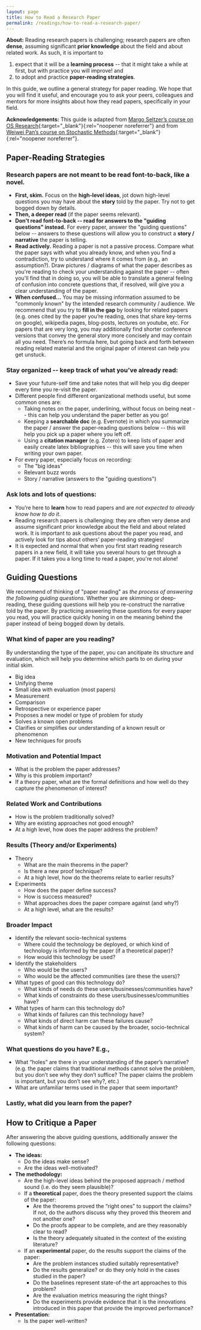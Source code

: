 ```yaml
---
layout: page
title: How to Read a Research Paper
permalink: /readings/how-to-read-a-research-paper/
---
```


**About:** 
Reading research papers is challenging; research papers are often **dense**, assuming significant **prior knowledge** about the field and about related work. 
As such, it is important to
1. expect that it will be a **learning process** -- that it might take a while at first, but with practice you will improve! and
2. to adopt and practice **paper-reading strategies**.

In this guide, we outline a general strategy for paper reading. 
We hope that you will find it useful, and encourage you to ask your peers, colleagues and mentors for more insights about how they read papers, specifically in your field.

**Acknowledgements:** This guide is adapted from [Margo Seltzer’s course on OS Research](https://www.seltzer.com/margo/teaching/CS508.21/intro.html){:target="_blank"}{:rel="noopener noreferrer"} and from  [Weiwei Pan’s course on Stochastic Methods](https://docs.google.com/document/d/1MPEOSairUkktoZmX1N8zcIaENjyirt-JgRfSD-HBymk/edit){:target="_blank"}{:rel="noopener noreferrer"}.


## Paper-Reading Strategies

### Research papers are **not** meant to be read font-to-back, like a novel. 
* **First, skim.** Focus on the **high-level ideas**, jot down high-level questions you may have about the **story** told by the paper. Try not to get bogged down by details. 
* **Then, a deeper read** (if the paper seems relevant). 
* **Don't read font-to-back -- read for answers to the "guiding questions" instead.** For every paper, answer the "guiding questions" below -- answers to these questions will allow you to construct a **story / narrative** the paper is telling.
* **Read actively.** Reading a paper is not a passive process. Compare what the paper says with what you already know, and when you find a contradiction, try to understand where it comes from (e.g., an assumption?). Draw pictures / diagrams of what the paper describes as you're reading to check your understanding against the paper -- often you'll find that in doing so, you will be able to translate a general feeling of confusion into concrete questions that, if resolved, will give you a clear understanding of the paper. 
* **When confused...** You may be missing information assumed to be "commonly known" by the intended research community / audience. We recommend that you try to **fill in the gap** by looking for related papers (e.g. ones cited by the paper you’re reading, ones that share key-terms on google), wikipedia pages, blog-posts, lectures on youtube, etc. For papers that are very long, you may additionally find shorter conference versions that convey the general story more concisely and may contain all you need. There’s no formula here, but going back and forth between reading related material and the original paper of interest can help you get unstuck.

### Stay organized -- keep track of what you’ve already read:
* Save your future-self time and take notes that will help you dig deeper every time you re-visit the paper. 
* Different people find different organizational methods useful, but some common ones are:
  - Taking notes on the paper, underlining, without focus on being neat -- this can help you understand the paper better as you go!
  - Keeping a **searchable doc** (e.g. Evernote) in which you summarize the paper / answer the paper-reading questions below -- this will help you pick up a paper where you left off.
  - Using a **citation manager** (e.g. Zotero) to keep lists of paper and easily create latex bibliographies -- this will save you time when writing your own paper.
* For every paper, especially focus on recording:
  - The "big ideas"
  - Relevant buzz words
  - Story / narrative (answers to the "guiding questions")

### Ask lots and lots of questions:
* You’re here to **learn** how to read papers and are *not expected to already know how to do it*.
* Reading research papers is challenging: they are often very dense and assume significant prior knowledge about the field and about related work. It is important to ask questions about the paper you read, and actively look for tips about others’ paper-reading strategies! 
* It is expected and normal that when you first start reading research papers in a new field, it will take you several hours to get through a paper. If it takes you a long time to read a paper, you're not alone!


## Guiding Questions

We recommend of thinking of "paper reading" as *the process of answering the following guiding questions*.
Whether you are skimming or deep-reading, these guiding questions will help you re-construct the narrative told by the paper.
By practicing answering these questions for every paper you read, you will practice quickly honing in on the meaning behind the paper instead of being bogged down by details. 

### What kind of paper are you reading? 
By understanding the type of the paper, you can ancitipate its structure and evaluation, which will help you determine which parts to 
on during your initial skim.
* Big idea 
* Unifying theme 
* Small idea with evaluation (most papers)
* Measurement
* Comparison
* Retrospective or experience paper
* Proposes a new model or type of problem for study 
* Solves a known open problems
* Clarifies or simplifies our understanding of a known result or phenomenon
* New techniques for proofs

### Motivation and Potential Impact 
* What is the problem the paper addresses?
* Why is this problem important?
* If a theory paper, what are the formal definitions and how well do they capture the phenomenon of interest?

### Related Work and Contributions 
* How is the problem traditionally solved?
* Why are existing approaches not good enough?
* At a high level, how does the paper address the problem?

### Results (Theory and/or Experiments)
* Theory
  - What are the main theorems in the paper?
  - Is there a new proof technique?
  - At a high level, how do the theorems relate to earlier results?
* Experiments
  - How does the paper define success?
  - How is success measured?
  - What approaches does the paper compare against (and why?)
  - At a high level, what are the results?

### Broader Impact
* Identify the relevant socio-technical systems
  - Where could the technology be deployed, or which kind of technology is informed by the paper (if a theoretical paper)?
  - How would this technology be used?
* Identify the stakeholders
  - Who would be the users?
  - Who would be the affected communities (are these the users)?
* What types of good can this technology do?
  - What kinds of needs do these users/businesses/communities have?
  - What kinds of constraints do these users/businesses/communities have?
* What types of harm can this technology do?
  - What kinds of failures can this technology have?
  - What kinds of direct harm can these failures cause?
  - What kinds of harm can be caused by the broader, socio-technical system?

### What questions do you have? E.g.,
* What “holes” are there in your understanding of the paper’s narrative? (e.g. the paper claims that traditional methods cannot solve the problem, but you don’t see why they don’t suffice? The paper claims the problem is important, but you don’t see why?, etc.)
* What are unfamiliar terms used in the paper that seem important?

### Lastly, what did you learn from the paper?


## How to Critique a Paper

After answering the above guiding questions, additionally answer the following questions:

* **The ideas:**
  - Do the ideas make sense?
  - Are the ideas well-motivated?
* **The methodology:**
  - Are the high-level ideas behind the proposed approach / method sound (i.e. do they seem plausible)?
  - If a **theoretical** paper, does the theory presented support the claims of the paper:
    - Are the theorems proved the “right ones” to support the claims? If not, do the authors discuss why they proved this theorem and not another one?
    - Do the proofs appear to be complete, and are they reasonably clear to read?
    - Is the theory adequately situated in the context of the existing literature?
  - If an **experimental** paper, do the results support the claims of the paper:
    - Are the problem instances studied suitably representative? 
    - Do the results generalize? or do they only hold in the cases studied in the paper?
    - Do the baselines represent state-of-the art approaches to this problem?
    - Are the evaluation metrics measuring the right things? 
    - Do the experiments provide evidence that it is the innovations introduced in this paper that provide the improved performance?
* **Presentation:**
  - Is the paper well-written?

